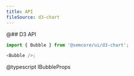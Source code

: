```yaml
---
title: API
fileSource: d3-chart
---
```


@## D3 API

```js
import { Bubble } from '@semcore/ui/d3-chart';

<Bubble />;
```

@typescript IBubbleProps
